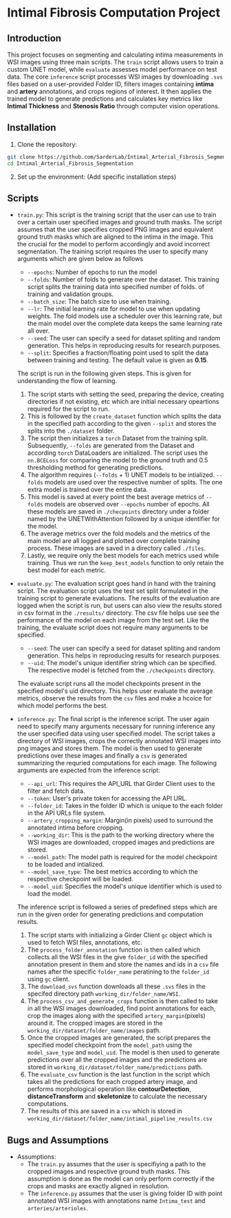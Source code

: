 # Intimal Fibrosis Computation Project

## Introduction
This project focuses on segmenting and calculating intima measurements in WSI images using three main scripts. The `train` script allows users to train a custom UNET model, while `evaluate` assesses model performance on test data. The core `inference` script processes WSI images by downloading `.svs` files based on a user-provided Folder ID, filters images containing **intima** and **artery** annotations, and crops regions of interest. It then applies the trained model to generate predictions and calculates key metrics like **Intimal Thickness** and **Stenosis Ratio** through computer vision operations.

## Installation
1. Clone the repository:
```bash
git clone https://github.com/SarderLab/Intimal_Arterial_Fibrosis_Segmentation
cd Intimal_Arterial_Fibrosis_Segmentation
```

2. Set up the environment:
(Add specific installation steps)

## Scripts
- `train.py`: This script is the training script that the user can use to train over a certain user specified images and ground truth masks. The script assumes that the user specifies cropped PNG images and equivalent ground truth masks which are aligned to the intima in the image. This the crucial for the model to perform accordingly and avoid incorrect segmentation. The training script requires the user to specify many arguments which are given below as follows
    - `--epochs`: Number of epochs to run the model
    - `--folds`: Number of folds to generate over the dataset. This training script splits the training data into specified number of folds. of training and validation groups.
    - `--batch_size`: The batch size to use when training.
    - `--lr`: The initial learning rate for model to use when updating weights. The fold models use a scheduler over this learning rate, but the main model over the complete data keeps the same learning rate all over.
    - `--seed`: The user can specify a seed for dataset spliting and random generation. This helps in reproducing results for research purposes.
    - `--split`: Specifies a fraction/floating point used to split the data between training and testing. The default value is given as **0.15**.

    The script is run in the following given steps. This is given for understanding the flow of learning.

    1. The script starts with setting the seed, preparing the device, creating directories if not existing, etc which are initial necessary opeartions required for the script to run.
    2. This is followed by the `create_dataset` function which splits the data in the specified path according to the given `--split` and stores the splits into the `./dataset` folder.
    3. The script then initializes a `torch` Dataset from the training split. Subsequently, `--folds` are generated from the Dataset and according `torch` DataLoaders are initialized. The script uses the `nn.BCELoss` for comparing the model to the ground truth and 0.5 thresholding method for generating predictions.
    4. The algorithm requires (`--folds` + 1) UNET models to be intialized. `--folds` models are used over the respective number of splits. The one extra model is trained over the entire data.
    5. This model is saved at every point the best average metrics of `--folds` models are observed over `--epochs` number of epochs. All these models are saved in `./checpoints` directory under a folder named by the UNETWithAttention followed by a unique identifier for the model.
    6. The average metrics over the fold models and the metrics of the main model are all logged and plotted over complete training process. These images are saved in a directory called `./files`.
    7. Lastly, we require only the best models for each metrics used while training. Thus we run the `keep_best_models` function to only retain the best model for each metric.

- `evaluate.py`: The evaluation script goes hand in hand with the training script. The evaluation script uses the test set split formulated in the training script to generate evaluations. The results of the evaluation are logged when the script is run, but users can also view the results stored in csv format in the `./results/` directory. The csv file helps use see the performance of the model on each image from the test set. Like the training, the evaluate script does not require many arguments to be specified. 
    - `--seed`: The user can specify a seed for dataset spliting and random generation. This helps in reproducing results for research purposes.
    - `--uid`: The model's unique identifier string which can be specified. The respective model is fetched from the `./checkpoints` directory.

    The evaluate script runs all the model checkpoints present in the specified model's uid directory. This helps user evaluate the average metrics, observe the results from the `csv` files and make a hcoice for which model performs the best.

- `inference.py`: The final script is the inference script. The user again need to specify many arguments necessary for running inference any the user specified data using user specified model. The script takes a directory of WSI images, crops the correctly annotated WSI images into png images and stores them. The model is then used to generate predictions over these images and finally a `csv` is generated summarizing the requried computations for each image. The following arguments are expected from the inference script:
    - `--api_url`: This requires the API_URL that Girder Client uses to the filter and fetch data.
    - `--token`: User's private token for accessing the API URL.
    - `--folder_id`: Takes in the folder ID which is unique to the each folder in the API URLs file system.
    - `--artery_cropping_margin`: Margin(in pixels) used to surround the annotated intima before cropping.
    - `--working_dir`: This is the path to the working directory where the WSI images are downloaded, cropped images and predictions are stored.
    - `--model_path`: The model path is required for the model checkpoint to be loaded and intialized.
    - `--model_save_type`: The best metrics according to which the respective checkpoint will be loaded.
    - `--model_uid`: Specifies the model's unique identifier which is used to load the model.

    The inference script is followed a series of predefined steps which are run in the given order for generating predictions and computation results.
    1. The script starts with initializing a Girder Client `gc` object which is used to fetch WSI files, annotations, etc.
    2. The `process_folder_annotation` function is then called which collects all the WSI files in the give `folder_id` with the specified annotation present in them and store the names and ids in a `csv` file names after the specific `folder_name` peratining to the `folder_id` using `gc` client.
    3. The `download_svs` function downloads all these `.svs` files in the specifed directory path `working_dir/folder_name/WSI`.
    4. The `process_csv_and_generate_crops` function is then called to take in all the WSI images downloaded, find point annotations for each, crop the images along with the specified `artery_margin`(pixels) around it. The cropped images are stored in the `working_dir/dataset/folder_name/images` path.
    5. Once the cropped images are generated, the script prepares the specified model checkpoint from the `model_path` using the `model_save_type` and `model_uid`. The model is then used to generate predictions over all the cropped images and the predictions are stored in `working_dir/dataset/folder_name/predictions` path.
    6. The `evaluate_csv` function is the last function in the script which takes all the predictions for each cropped artery image, and performs morphological operation like **contourDetection**, **distanceTransform** and **skeletonize** to calculate the necessary computations.
    7. The results of this are saved in a `csv` which is stored in `working_dir/dataset/folder_name/intimal_pipeline_results.csv`

## Bugs and Assumptions
- Assumptions:
    - The `train.py` assumes that the user is specifiying a path to the cropped images and respective ground truth masks. This assumption is done as the model can only perform correctly if the crops and masks are exactly aligned in resolution.
    - The `inference.py` assumes that the user is giving folder ID with point annotated WSI images with annotations name `Intima_test` and `arteries/arterioles`.


